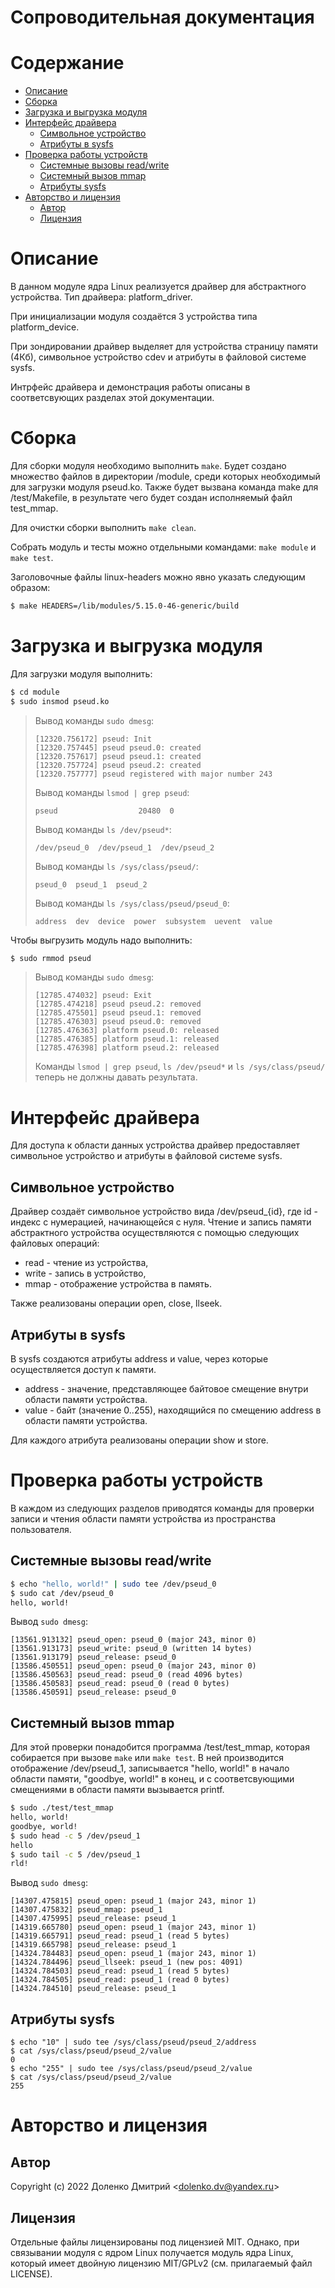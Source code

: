 # Сопроводительная документация <!-- omit in toc -->

<div class="page"/>

# Cодержание <!-- omit in toc -->

- [Описание](#описание)
- [Сборка](#сборка)
- [Загрузка и выгрузка модуля](#загрузка-и-выгрузка-модуля)
- [Интерфейс драйвера](#интерфейс-драйвера)
  - [Символьное устройство](#символьное-устройство)
  - [Атрибуты в sysfs](#атрибуты-в-sysfs)
- [Проверка работы устройств](#проверка-работы-устройств)
  - [Системные вызовы read/write](#системные-вызовы-readwrite)
  - [Системный вызов mmap](#системный-вызов-mmap)
  - [Атрибуты sysfs](#атрибуты-sysfs)
- [Авторство и лицензия](#авторство-и-лицензия)
  - [Автор](#автор)
  - [Лицензия](#лицензия)

<div class="page"/>

# Описание
В данном модуле ядра Linux реализуется драйвер для абстрактного устройства. Тип драйвера: platform_driver.

При инициализации модуля создаётся 3 устройства типа platform_device.

При зондировании драйвер выделяет для устройства страницу памяти (4Кб), символьное устройство cdev и атрибуты в файловой системе sysfs.

Интрфейс драйвера и демонстрация работы описаны в соответсвующих разделах этой документации.

# Сборка
Для сборки модуля необходимо выполнить `make`. Будет создано множество файлов в директории /module, среди которых необходимый для загрузки модуля pseud.ko.
Также будет вызвана команда make для /test/Makefile, в результате чего будет создан исполняемый файл test_mmap.

Для очистки сборки выполнить `make clean`.

Собрать модуль и тесты можно отдельными командами: `make module` и `make test`.

Заголовочные файлы linux-headers можно явно указать следующим образом:
 ```bash
$ make HEADERS=/lib/modules/5.15.0-46-generic/build
```

# Загрузка и выгрузка модуля
Для загрузки модуля выполнить:
```bash
$ cd module
$ sudo insmod pseud.ko
```

> Вывод команды `sudo dmesg`:
> ```
> [12320.756172] pseud: Init
> [12320.757445] pseud pseud.0: created
> [12320.757617] pseud pseud.1: created
> [12320.757724] pseud pseud.2: created
> [12320.757777] pseud registered with major number 243
> ```
> Вывод команды `lsmod | grep pseud`:
> ```
> pseud                  20480  0
> ```
> Вывод команды `ls /dev/pseud*`:
> ```
> /dev/pseud_0  /dev/pseud_1  /dev/pseud_2
> ```
> Вывод команды `ls /sys/class/pseud/`:
> ```
> pseud_0  pseud_1  pseud_2
> ```
> Вывод команды `ls /sys/class/pseud/pseud_0`:
> ```
> address  dev  device  power  subsystem  uevent  value
> ```

Чтобы выгрузить модуль надо выполнить:
```bash
$ sudo rmmod pseud
```

> Вывод команды `sudo dmesg`:
> ```
> [12785.474032] pseud: Exit
> [12785.474218] pseud pseud.2: removed
> [12785.475501] pseud pseud.1: removed
> [12785.476303] pseud pseud.0: removed
> [12785.476363] platform pseud.0: released
> [12785.476385] platform pseud.1: released
> [12785.476398] platform pseud.2: released
> ```
> Команды `lsmod | grep pseud`, `ls /dev/pseud*` и `ls /sys/class/pseud/` теперь не должны давать результата.

<div class="page"/>

# Интерфейс драйвера
Для доступа к области данных устройства драйвер предоставляет символьное устройство и атрибуты в файловой системе sysfs.

## Символьное устройство
Драйвер создаёт символьное устройство вида /dev/pseud_{id}, где id - индекс с нумерацией, начинающейся с нуля. Чтение и запись памяти абстрактного устройства осуществляются с помощью следующих файловых операций:
* read  - чтение из устройства,
* write - запись в устройство,
* mmap  - отображение устройства в память.

Также реализованы операции open, close, llseek.

## Атрибуты в sysfs
В sysfs создаются атрибуты address и value, через которые осуществляется доступ к памяти.
* address - значение, представляющее байтовое смещение внутри области памяти устройства.
* value - байт (значение 0..255), находящийся по смещению address в области памяти устройства.

Для каждого атрибута реализованы операции show и store.

# Проверка работы устройств
В каждом из следующих разделов приводятся команды для проверки записи и чтения области памяти устройства из пространства пользователя.

## Системные вызовы read/write
```bash
$ echo "hello, world!" | sudo tee /dev/pseud_0
$ sudo cat /dev/pseud_0
hello, world!
```

Вывод `sudo dmesg`:
```
[13561.913132] pseud_open: pseud_0 (major 243, minor 0)
[13561.913173] pseud_write: pseud_0 (written 14 bytes)
[13561.913179] pseud_release: pseud_0
[13586.450551] pseud_open: pseud_0 (major 243, minor 0)
[13586.450563] pseud_read: pseud_0 (read 4096 bytes)
[13586.450583] pseud_read: pseud_0 (read 0 bytes)
[13586.450591] pseud_release: pseud_0
```

## Системный вызов mmap
Для этой проверки понадобится программа /test/test_mmap, которая собирается при вызове `make` или `make test`. В ней производится отображение /dev/pseud_1, записывается "hello, world!" в начало области памяти, "goodbye, world!" в конец, и с соответсвующими смещениями в области памяти вызывается printf.

```bash
$ sudo ./test/test_mmap
hello, world!
goodbye, world!
$ sudo head -c 5 /dev/pseud_1
hello
$ sudo tail -c 5 /dev/pseud_1
rld!
```

Вывод `sudo dmesg`:
```
[14307.475815] pseud_open: pseud_1 (major 243, minor 1)
[14307.475832] pseud_mmap: pseud_1
[14307.475995] pseud_release: pseud_1
[14319.665780] pseud_open: pseud_1 (major 243, minor 1)
[14319.665791] pseud_read: pseud_1 (read 5 bytes)
[14319.665798] pseud_release: pseud_1
[14324.784483] pseud_open: pseud_1 (major 243, minor 1)
[14324.784496] pseud_llseek: pseud_1 (new pos: 4091)
[14324.784503] pseud_read: pseud_1 (read 5 bytes)
[14324.784505] pseud_read: pseud_1 (read 0 bytes)
[14324.784510] pseud_release: pseud_1

```

## Атрибуты sysfs
```
$ echo "10" | sudo tee /sys/class/pseud/pseud_2/address
$ cat /sys/class/pseud/pseud_2/value
0
$ echo "255" | sudo tee /sys/class/pseud/pseud_2/value
$ cat /sys/class/pseud/pseud_2/value
255
```

<div class="page"/>

# Авторство и лицензия
## Автор
Copyright (c) 2022 Доленко Дмитрий <<dolenko.dv@yandex.ru>>
## Лицензия
Отдельные файлы лицензированы под лицензией MIT. Однако, при связывании модуля с ядром Linux получается модуль ядра Linux, который имеет двойную лицензию MIT/GPLv2 (см. прилагаемый файл LICENSE).
